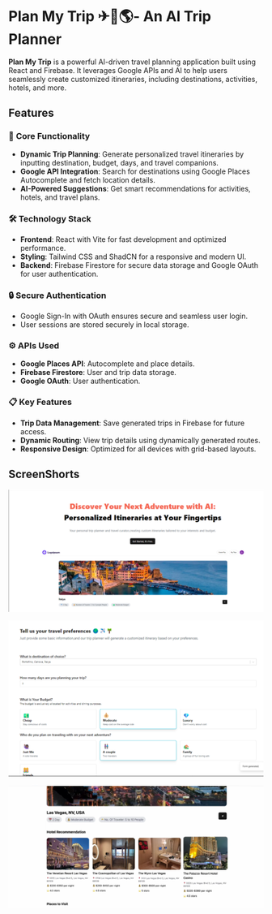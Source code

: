 
# **Plan My Trip ✈🧳🌎- An AI Trip Planner**

**Plan My Trip** is a powerful AI-driven travel planning application built using React and Firebase. It leverages Google APIs and AI to help users seamlessly create customized itineraries, including destinations, activities, hotels, and more.  

## **Features**

### 🌟 **Core Functionality**
- **Dynamic Trip Planning**: Generate personalized travel itineraries by inputting destination, budget, days, and travel companions.
- **Google API Integration**: Search for destinations using Google Places Autocomplete and fetch location details.
- **AI-Powered Suggestions**: Get smart recommendations for activities, hotels, and travel plans.

### 🛠️ **Technology Stack**
- **Frontend**: React with Vite for fast development and optimized performance.
- **Styling**: Tailwind CSS and ShadCN for a responsive and modern UI.
- **Backend**: Firebase Firestore for secure data storage and Google OAuth for user authentication.

### 🔒 **Secure Authentication**
- Google Sign-In with OAuth ensures secure and seamless user login.
- User sessions are stored securely in local storage.


### ⚙ **APIs Used**
- **Google Places API**: Autocomplete and place details.
- **Firebase Firestore**: User and trip data storage.
- **Google OAuth**: User authentication.

### 📋 **Key Features**
- **Trip Data Management**: Save generated trips in Firebase for future access.
- **Dynamic Routing**: View trip details using dynamically generated routes.
- **Responsive Design**: Optimized for all devices with grid-based layouts.


## ScreenShorts
![alt text](image-2.png)

![alt text](image-3.png)

![alt text](image-1.png)


